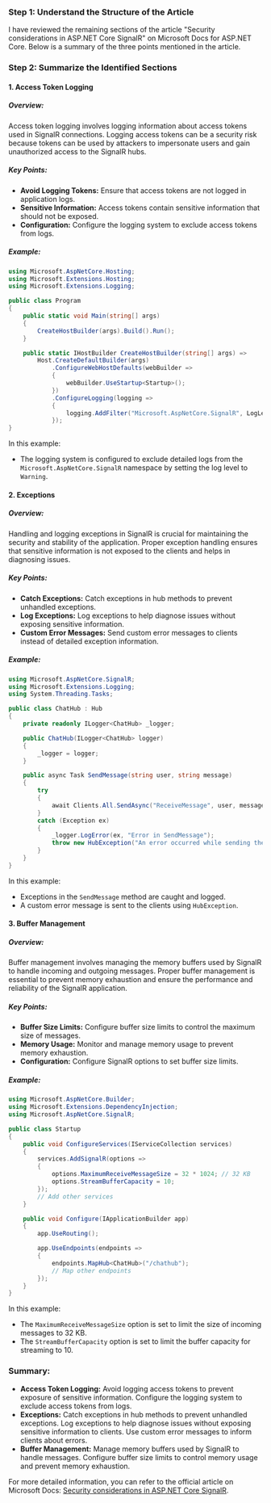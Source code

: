 ### Step 1: Understand the Structure of the Article

I have reviewed the remaining sections of the article "Security considerations in ASP.NET Core SignalR" on Microsoft Docs for ASP.NET Core. Below is a summary of the three points mentioned in the article.

### Step 2: Summarize the Identified Sections

#### 1. Access Token Logging

##### Overview:
Access token logging involves logging information about access tokens used in SignalR connections. Logging access tokens can be a security risk because tokens can be used by attackers to impersonate users and gain unauthorized access to the SignalR hubs.

##### Key Points:
- **Avoid Logging Tokens:** Ensure that access tokens are not logged in application logs.
- **Sensitive Information:** Access tokens contain sensitive information that should not be exposed.
- **Configuration:** Configure the logging system to exclude access tokens from logs.

##### Example:

```csharp name=Program.cs
using Microsoft.AspNetCore.Hosting;
using Microsoft.Extensions.Hosting;
using Microsoft.Extensions.Logging;

public class Program
{
    public static void Main(string[] args)
    {
        CreateHostBuilder(args).Build().Run();
    }

    public static IHostBuilder CreateHostBuilder(string[] args) =>
        Host.CreateDefaultBuilder(args)
            .ConfigureWebHostDefaults(webBuilder =>
            {
                webBuilder.UseStartup<Startup>();
            })
            .ConfigureLogging(logging =>
            {
                logging.AddFilter("Microsoft.AspNetCore.SignalR", LogLevel.Warning);
            });
}
```

In this example:
- The logging system is configured to exclude detailed logs from the `Microsoft.AspNetCore.SignalR` namespace by setting the log level to `Warning`.

#### 2. Exceptions

##### Overview:
Handling and logging exceptions in SignalR is crucial for maintaining the security and stability of the application. Proper exception handling ensures that sensitive information is not exposed to the clients and helps in diagnosing issues.

##### Key Points:
- **Catch Exceptions:** Catch exceptions in hub methods to prevent unhandled exceptions.
- **Log Exceptions:** Log exceptions to help diagnose issues without exposing sensitive information.
- **Custom Error Messages:** Send custom error messages to clients instead of detailed exception information.

##### Example:

```csharp name=ChatHub.cs
using Microsoft.AspNetCore.SignalR;
using Microsoft.Extensions.Logging;
using System.Threading.Tasks;

public class ChatHub : Hub
{
    private readonly ILogger<ChatHub> _logger;

    public ChatHub(ILogger<ChatHub> logger)
    {
        _logger = logger;
    }

    public async Task SendMessage(string user, string message)
    {
        try
        {
            await Clients.All.SendAsync("ReceiveMessage", user, message);
        }
        catch (Exception ex)
        {
            _logger.LogError(ex, "Error in SendMessage");
            throw new HubException("An error occurred while sending the message.");
        }
    }
}
```

In this example:
- Exceptions in the `SendMessage` method are caught and logged.
- A custom error message is sent to the clients using `HubException`.

#### 3. Buffer Management

##### Overview:
Buffer management involves managing the memory buffers used by SignalR to handle incoming and outgoing messages. Proper buffer management is essential to prevent memory exhaustion and ensure the performance and reliability of the SignalR application.

##### Key Points:
- **Buffer Size Limits:** Configure buffer size limits to control the maximum size of messages.
- **Memory Usage:** Monitor and manage memory usage to prevent memory exhaustion.
- **Configuration:** Configure SignalR options to set buffer size limits.

##### Example:

```csharp name=Startup.cs
using Microsoft.AspNetCore.Builder;
using Microsoft.Extensions.DependencyInjection;
using Microsoft.AspNetCore.SignalR;

public class Startup
{
    public void ConfigureServices(IServiceCollection services)
    {
        services.AddSignalR(options =>
        {
            options.MaximumReceiveMessageSize = 32 * 1024; // 32 KB
            options.StreamBufferCapacity = 10;
        });
        // Add other services
    }

    public void Configure(IApplicationBuilder app)
    {
        app.UseRouting();

        app.UseEndpoints(endpoints =>
        {
            endpoints.MapHub<ChatHub>("/chathub");
            // Map other endpoints
        });
    }
}
```

In this example:
- The `MaximumReceiveMessageSize` option is set to limit the size of incoming messages to 32 KB.
- The `StreamBufferCapacity` option is set to limit the buffer capacity for streaming to 10.

### Summary:

- **Access Token Logging:** Avoid logging access tokens to prevent exposure of sensitive information. Configure the logging system to exclude access tokens from logs.
- **Exceptions:** Catch exceptions in hub methods to prevent unhandled exceptions. Log exceptions to help diagnose issues without exposing sensitive information to clients. Use custom error messages to inform clients about errors.
- **Buffer Management:** Manage memory buffers used by SignalR to handle messages. Configure buffer size limits to control memory usage and prevent memory exhaustion.

For more detailed information, you can refer to the official article on Microsoft Docs: [Security considerations in ASP.NET Core SignalR](https://docs.microsoft.com/en-us/aspnet/core/signalr/security).